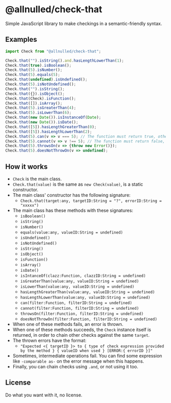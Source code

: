 # @allnulled/check-that

Simple JavaScript library to make checkings in a semantic-friendly syntax.

## Examples

```js
import Check from "@allnulled/check-that";

Check.that("").isString().and.hasLengthLowerThan(1);
Check.that(true).isBoolean();
Check.that(5).isNumber();
Check.that(5).equals(5);
Check.that(undefined).isUndefined();
Check.that(5).isNotUndefined();
Check.that("").isString();
Check.that({}).isObject();
Check.that(Check).isFunction();
Check.that([]).isArray();
Check.that(5).isGreaterThan(4);
Check.that(5).isLowerThan(6);
Check.that(new Date()).isInstanceOf(Date);
Check.that(new Date()).isDate();
Check.that([5]).hasLengthGreaterThan(0);
Check.that([5]).hasLengthLowerThan(2);
Check.that(5).can(v => v === 5); // The function must return true, otherwise an error will arise
Check.that(5).cannot(v => v !== 5); // The function must return false, otherwise an error will arise
Check.that(5).throwsOn(v => {throw new Error()});
Check.that(5).doesNotThrowOn(v => undefined);
```

## How it works

- `Check` is the main class.
- `Check.that(value)` is the same as `new Check(value)`, is a static constructor.
- The main class' constructor has the following signature:
  - `Check.that(target:any, targetID:String = "?", errorID:String = "xxxxx")`
- The main class has these methods with these signatures:
  - `isBoolean()`
  - `isString()`
  - `isNumber()`
  - `equals(value:any, valueID:String = undefined)`
  - `isUndefined()`
  - `isNotUndefined()`
  - `isString()`
  - `isObject()`
  - `isFunction()`
  - `isArray()`
  - `isDate()`
  - `isIntanceOf(clazz:Function, clazzID:String = undefined)`
  - `isGreaterThan(value:any, valueID:String = undefined)`
  - `isLowerThan(value:any, valueID:String = undefined)`
  - `hasLengthGreaterThan(value:any, valueID:String = undefined)`
  - `hasLengthLowerThan(value:any, valueID:String = undefined)`
  - `can(filter:Function, filterID:String = undefined)`
  - `cannot(filter:Function, filterID:String = undefined)`
  - `throwsOn(filter:Function, filterID:String = undefined)`
  - `doesNotThrowOn(filter:Function, filterID:String = undefined)`
- When one of these methods fails, an error is thrown.
- When one of these methods succeeds, the `Check` instance itself is returned, in order to chain other checks against the same `target`.
- The thrown errors have the format:
  - `"Expected <{ targetID }> to { type of check expression provided by the method } { valueID when used } [ERROR:{ errorID }]"`
- Sometimes, intermediate operations fail. You can find some expression like `-comparable as-` on the error message when this happens.
- Finally, you can chain checks using `.and`, or not using it too.

## License

Do what you want with it, no license.